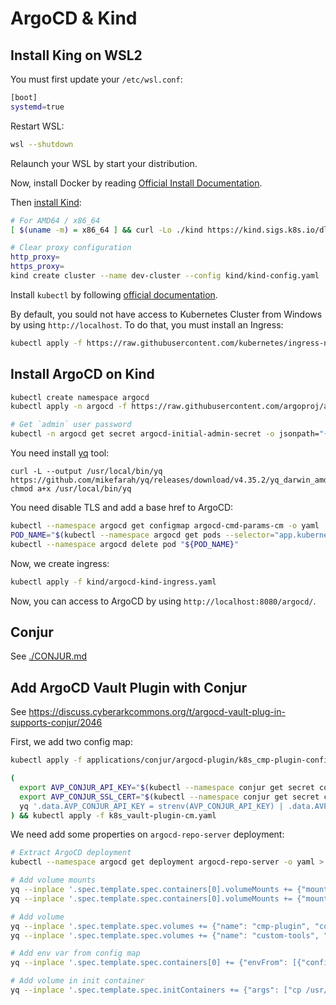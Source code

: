 # ArgoCD & Kind

## Install King on WSL2

You must first update your `/etc/wsl.conf`:
```sh
[boot]
systemd=true
```

Restart WSL:
```sh
wsl --shutdown
```

Relaunch your WSL by start your distribution.

Now, install Docker by reading [Official Install Documentation](https://docs.docker.com/engine/install/).

Then [install Kind](https://kind.sigs.k8s.io/docs/user/quick-start/#installing-from-release-binaries):
```sh
# For AMD64 / x86_64
[ $(uname -m) = x86_64 ] && curl -Lo ./kind https://kind.sigs.k8s.io/dl/v0.20.0/kind-linux-amd64

# Clear proxy configuration
http_proxy=
https_proxy=
kind create cluster --name dev-cluster --config kind/kind-config.yaml
```

Install `kubectl` by following [official documentation](https://kubernetes.io/fr/docs/tasks/tools/install-kubectl/).

By default, you sould not have access to Kubernetes Cluster from Windows by using `http://localhost`. To do that, you must install an Ingress:
```sh
kubectl apply -f https://raw.githubusercontent.com/kubernetes/ingress-nginx/main/deploy/static/provider/kind/deploy.yaml
```

## Install ArgoCD on Kind

```sh
kubectl create namespace argocd
kubectl apply -n argocd -f https://raw.githubusercontent.com/argoproj/argo-cd/stable/manifests/install.yaml

# Get `admin` user password
kubectl -n argocd get secret argocd-initial-admin-secret -o jsonpath="{.data.password}" | base64 -d
```

You need install [yq](https://mikefarah.gitbook.io/yq/) tool:
```shell
curl -L --output /usr/local/bin/yq https://github.com/mikefarah/yq/releases/download/v4.35.2/yq_darwin_amd64
chmod a+x /usr/local/bin/yq
```

You need disable TLS and add a base href to ArgoCD:
```sh
kubectl --namespace argocd get configmap argocd-cmd-params-cm -o yaml | yq '.data["server.basehref"] = "/argocd" | .data["server.insecure"] = "true"' > argocd-cmd-params-cm.yaml && kubectl apply -f argocd-cmd-params-cm.yaml
POD_NAME="$(kubectl --namespace argocd get pods --selector="app.kubernetes.io/name=argocd-server" -o jsonpath='{.items[0].metadata.name}')"
kubectl --namespace argocd delete pod "${POD_NAME}"
```

Now, we create ingress:
```sh
kubectl apply -f kind/argocd-kind-ingress.yaml
```

Now, you can access to ArgoCD by using `http://localhost:8080/argocd/`.

## Conjur

See [./CONJUR.md](CONJUR.md)

## Add ArgoCD Vault Plugin with Conjur

See https://discuss.cyberarkcommons.org/t/argocd-vault-plug-in-supports-conjur/2046

First, we add two config map:
```sh
kubectl apply -f applications/conjur/argocd-plugin/k8s_cmp-plugin-configmap.yaml

(
  export AVP_CONJUR_API_KEY="$(kubectl --namespace conjur get secret conjur-conjur-data-key -o yaml | yq '.data.key' | base64 -d)"
  export AVP_CONJUR_SSL_CERT="$(kubectl --namespace conjur get secret conjur-conjur-ssl-ca-cert -o yaml | yq '.data["tls.crt"]' | base64 -d)"
  yq '.data.AVP_CONJUR_API_KEY = strenv(AVP_CONJUR_API_KEY) | .data.AVP_CONJUR_SSL_CERT = strenv(AVP_CONJUR_SSL_CERT)' applications/conjur/argocd-plugin/k8s_vault-plugin-cm.yaml > k8s_vault-plugin-cm.yaml
) && kubectl apply -f k8s_vault-plugin-cm.yaml
```

We need add some properties on `argocd-repo-server` deployment:
```sh
# Extract ArgoCD deployment
kubectl --namespace argocd get deployment argocd-repo-server -o yaml > argocd-repo-server-deployment.yaml

# Add volume mounts
yq --inplace '.spec.template.spec.containers[0].volumeMounts += {"mountPath": "/home/argocd/cmp-server/config/plugin.yaml", "name": "cmp-plugin", "subPath": "avp.yaml"}' argocd-repo-server-deployment.yaml
yq --inplace '.spec.template.spec.containers[0].volumeMounts += {"mountPath": "/usr/local/bin/argocd-vault-plugin", "name": "custom-tools", "subPath": "argocd-vault-plugin"}' argocd-repo-server-deployment.yaml

# Add volume
yq --inplace '.spec.template.spec.volumes += {"name": "cmp-plugin", "configMap": {"name": "cmp-plugin", "defaultMode": 420}}' argocd-repo-server-deployment.yaml
yq --inplace '.spec.template.spec.volumes += {"name": "custom-tools", "emptyDir": {}}' argocd-repo-server-deployment.yaml

# Add env var from config map
yq --inplace '.spec.template.spec.containers[0] += {"envFrom": [{"configMapRef": {"name": "vault-plugin-cm"}}]}' argocd-repo-server-deployment.yaml

# Add volume in init container
yq --inplace '.spec.template.spec.initContainers += {"args": ["cp /usr/local/bin/argocd-vault-plugin /custom-tools/"], "command": ["sh", "-c"], "image": "itdistrict/argocd-vault-plugin:1.2", "name": "install-argocd-vault-plugin", "volumeMounts":[{"mountPath": "/custom-tools", "name": "custom-tools"}]}' argocd-repo-server-deployment.yaml
```
